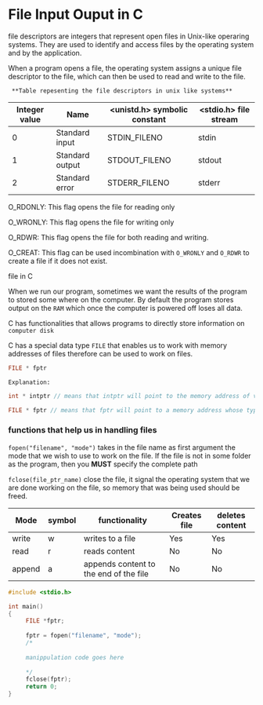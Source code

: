# File Input Ouput in C

file descriptors are integers that represent open files in Unix-like operaring systems. They are used to identify and access files by the operating system and by the application.

When a program opens a file, the operating system assigns a unique file descriptor to the file, which can then be used to read and write to the file.

     **Table repesenting the file descriptors in unix like systems**

| Integer value | Name | <unistd.h> symbolic constant | <stdio.h> file stream |
|-------------------|----------|----------------------------------|---------------------------|
| 0 | Standard input | STDIN_FILENO | stdin |
|1| Standard output|STDOUT_FILENO| stdout|
|2| Standard error|STDERR_FILENO|stderr|


O_RDONLY: This flag opens the file for reading only

O_WRONLY: This flag opens the file for writing only

O_RDWR: This flag opens the file for both reading and writing.

O_CREAT: This flag can be used incombination with `O_WRONLY` and `O_RDWR` to create a file if it does not exist.

file in C

When we run our program, sometimes we want the results of the program to stored some where on the computer. By default the program stores output on the `RAM` which once the computer is powered off loses all data.

C has functionalities that allows programs to directly store information on `computer disk`

C has a special data type `FILE` that enables us to work with memory addresses of files therefore can be used to work on files.

```c
FILE * fptr
````
`Explanation:`

```c
int * intptr // means that intptr will point to the memory address of variable whose data type will be an integer.

FILE * fptr // means that fptr will point to a memory address whose type will of type FILE

```

### functions that help us in handling files

`fopen("filename", "mode")` takes in the file name as first argument the mode that we wish to use to work on the file. If the file is not in some folder as the program, then you **MUST** specify the complete path

`fclose(file_ptr_name)` close the file, it signal the operating system that we are done working on the file, so memory that was being used should be freed.

|Mode|symbol|functionality|Creates file| deletes content|
|-----|-----|-------|----|---------|
|write|w|writes to a file| Yes|Yes|
|read|r|reads content| No| No|
|append|a| appends content to the end of the file|No|No 
```c
#include <stdio.h>

int main()
{
     FILE *fptr;
     
     fptr = fopen("filename", "mode");
     /*
     
     manippulation code goes here
     
     */
     fclose(fptr);
     return 0;
}
```